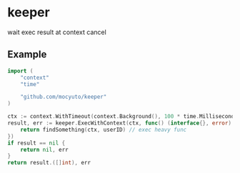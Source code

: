 # keeper

wait exec result at context cancel


## Example

```go
import (
    "context"
    "time"

    "github.com/mocyuto/keeper"
)

ctx := context.WithTimeout(context.Background(), 100 * time.Millisecond)
result, err := keeper.ExecWithContext(ctx, func() (interface{}, error) {
    return findSomething(ctx, userID) // exec heavy func
})
if result == nil {
    return nil, err
}
return result.([]int), err
```
